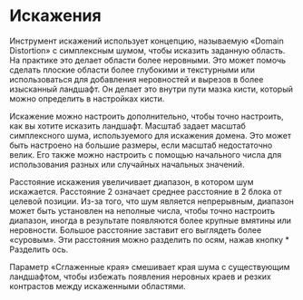 # Искажения
Инструмент искажений использует концепцию, называемую «Domain Distortion» с симплексным шумом, чтобы исказить заданную область. На практике это делает области более неровными. Это может помочь сделать плоские области более глубокими и текстурными или использоваться для добавления неровностей и вырезов в более изысканный ландшафт. Он делает это внутри пути мазка кисти, который можно определить в настройках кисти.

Искажение можно настроить дополнительно, чтобы точно настроить, как вы хотите исказить ландшафт. Масштаб задает масштаб симплексного шума, используемого для искажения домена. Это может быть настроено на большие размеры, если масштаб недостаточно велик. Его также можно настроить с помощью начального числа для использования разных или случайных начальных значений.

Расстояние искажения увеличивает диапазон, в котором шум искажается. Расстояние 2 означает среднее расстояние в 2 блока от целевой позиции. Из-за того, что шум является непрерывным, диапазон может быть установлен на неполные числа, чтобы точно настроить диапазон, иногда в результате появляются более крупные вмятины или неровности. Большое расстояние заставит его выглядеть более «суровым». Эти расстояния можно разделить по осям, нажав кнопку * Разделить ось.

Параметр «Сглаженные края» смешивает края шума с существующим ландшафтом, чтобы избежать появления неровных краев и резких контрастов между искаженными областями.
